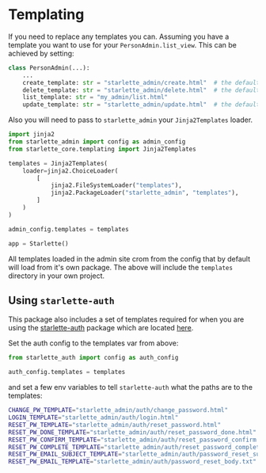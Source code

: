 # Templating

If you need to replace any templates you can. Assuming you have a 
template you want to use for your `PersonAdmin.list_view`. This can be achieved
by setting:

```python
class PersonAdmin(...):
    ...
    create_template: str = "starlette_admin/create.html"  # the default
    delete_template: str = "starlette_admin/delete.html"  # the default
    list_template: str = "my_admin/list.html"
    update_template: str = "starlette_admin/update.html"  # the default
```

Also you will need to pass to `starlette_admin` your `Jinja2Templates` loader.

```python
import jinja2
from starlette_admin import config as admin_config
from starlette_core.templating import Jinja2Templates

templates = Jinja2Templates(
    loader=jinja2.ChoiceLoader(
        [
            jinja2.FileSystemLoader("templates"),
            jinja2.PackageLoader("starlette_admin", "templates"),
        ]
    )
)

admin_config.templates = templates

app = Starlette()

```

All templates loaded in the admin site crom from the config that by default
will load from it's own package. The above will include the `templates` directory 
in your own project.

## Using `starlette-auth`

This package also includes a set of templates required for when you are using 
the [starlette-auth](https://accent-starlette.github.io/starlette-auth/) 
package which are located [here](https://github.com/accent-starlette/starlette-admin/tree/master/starlette_admin/templates/starlette_admin/auth).

Set the auth config to the templates var from above:

```python
from starlette_auth import config as auth_config

auth_config.templates = templates
```

and set a few env variables to tell `starlette-auth` what the paths are to the templates:

```bash
CHANGE_PW_TEMPLATE="starlette_admin/auth/change_password.html"
LOGIN_TEMPLATE="starlette_admin/auth/login.html"
RESET_PW_TEMPLATE="starlette_admin/auth/reset_password.html"
RESET_PW_DONE_TEMPLATE="starlette_admin/auth/reset_password_done.html"
RESET_PW_CONFIRM_TEMPLATE="starlette_admin/auth/reset_password_confirm.html"
RESET_PW_COMPLETE_TEMPLATE="starlette_admin/auth/reset_password_complete.html"
RESET_PW_EMAIL_SUBJECT_TEMPLATE="starlette_admin/auth/password_reset_subject.txt"
RESET_PW_EMAIL_TEMPLATE="starlette_admin/auth/password_reset_body.txt"
```